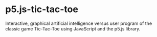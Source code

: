 # p5.js-tic-tac-toe
Interactive, graphical artificial intelligence versus user program of the classic game Tic-Tac-Toe using JavaScript and the p5.js library.
